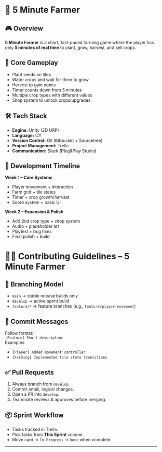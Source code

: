 # 🌱 5 Minute Farmer  

## 🎮 Overview  
**5 Minute Farmer** is a short, fast-paced farming game where the player has only **5 minutes of real time** to plant, grow, harvest, and sell crops.

## 🧩 Core Gameplay  
- Plant seeds on tiles  
- Water crops and wait for them to grow  
- Harvest to gain points  
- Timer counts down from 5 minutes  
- Multiple crop types with different values  
- Shop system to unlock crops/upgrades  

## 🛠 Tech Stack  
- **Engine:** Unity (2D URP)  
- **Language:** C#  
- **Version Control:** Git (Bitbucket + Sourcetree)  
- **Project Management:** Trello 
- **Communication:** Slack (Plug&Play Studio)  

## 🚀 Development Timeline  
**Week 1 – Core Systems**  
- Player movement + interaction  
- Farm grid + tile states  
- Timer + crop growth/harvest  
- Score system + basic UI  

**Week 2 – Expansion & Polish**  
- Add 2nd crop type + shop system
- Audio + placeholder art  
- Playtest + bug fixes  
- Final polish + build

# 👩‍💻 Contributing Guidelines – 5 Minute Farmer

## 🔀 Branching Model
- `main` → stable release builds only  
- `develop` → active sprint build  
- `feature/*` → feature branches (e.g., `feature/player-movement`)

## 💬 Commit Messages
Follow format:  
`[Feature] Short description`  
Examples:  
- `[Player] Added movement controller`  
- `[Farming] Implemented tile state transitions`

## ✅ Pull Requests
1. Always branch from `develop`.  
2. Commit small, logical changes.  
3. Open a PR into `develop`.  
4. Teammate reviews & approves before merging.  

## 📦 Sprint Workflow
- Tasks tracked in Trello.  
- Pick tasks from **This Sprint** column.  
- Move card → `In Progress` → `Done` when complete.  

---
